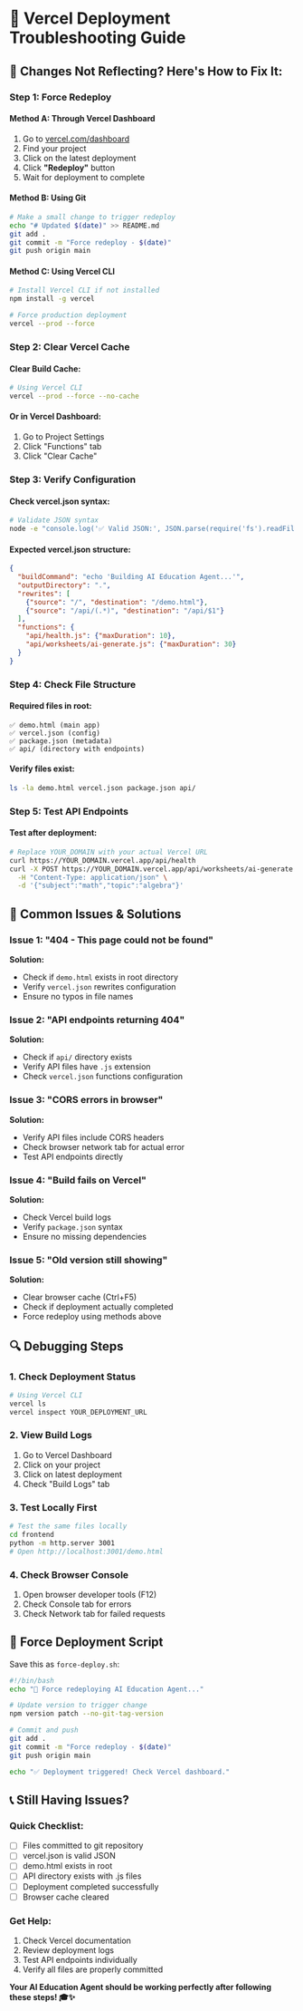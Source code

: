 # 🔧 Vercel Deployment Troubleshooting Guide

## 🚨 **Changes Not Reflecting? Here's How to Fix It:**

### **Step 1: Force Redeploy**

#### **Method A: Through Vercel Dashboard**
1. Go to [vercel.com/dashboard](https://vercel.com/dashboard)
2. Find your project
3. Click on the latest deployment
4. Click **"Redeploy"** button
5. Wait for deployment to complete

#### **Method B: Using Git**
```bash
# Make a small change to trigger redeploy
echo "# Updated $(date)" >> README.md
git add .
git commit -m "Force redeploy - $(date)"
git push origin main
```

#### **Method C: Using Vercel CLI**
```bash
# Install Vercel CLI if not installed
npm install -g vercel

# Force production deployment
vercel --prod --force
```

### **Step 2: Clear Vercel Cache**

#### **Clear Build Cache:**
```bash
# Using Vercel CLI
vercel --prod --force --no-cache
```

#### **Or in Vercel Dashboard:**
1. Go to Project Settings
2. Click "Functions" tab
3. Click "Clear Cache"

### **Step 3: Verify Configuration**

#### **Check vercel.json syntax:**
```bash
# Validate JSON syntax
node -e "console.log('✅ Valid JSON:', JSON.parse(require('fs').readFileSync('vercel.json', 'utf8')))"
```

#### **Expected vercel.json structure:**
```json
{
  "buildCommand": "echo 'Building AI Education Agent...'",
  "outputDirectory": ".",
  "rewrites": [
    {"source": "/", "destination": "/demo.html"},
    {"source": "/api/(.*)", "destination": "/api/$1"}
  ],
  "functions": {
    "api/health.js": {"maxDuration": 10},
    "api/worksheets/ai-generate.js": {"maxDuration": 30}
  }
}
```

### **Step 4: Check File Structure**

#### **Required files in root:**
```
✅ demo.html (main app)
✅ vercel.json (config)
✅ package.json (metadata)
✅ api/ (directory with endpoints)
```

#### **Verify files exist:**
```bash
ls -la demo.html vercel.json package.json api/
```

### **Step 5: Test API Endpoints**

#### **Test after deployment:**
```bash
# Replace YOUR_DOMAIN with your actual Vercel URL
curl https://YOUR_DOMAIN.vercel.app/api/health
curl -X POST https://YOUR_DOMAIN.vercel.app/api/worksheets/ai-generate \
  -H "Content-Type: application/json" \
  -d '{"subject":"math","topic":"algebra"}'
```

## 🐛 **Common Issues & Solutions**

### **Issue 1: "404 - This page could not be found"**
**Solution:**
- Check if `demo.html` exists in root directory
- Verify `vercel.json` rewrites configuration
- Ensure no typos in file names

### **Issue 2: "API endpoints returning 404"**
**Solution:**
- Check if `api/` directory exists
- Verify API files have `.js` extension
- Check `vercel.json` functions configuration

### **Issue 3: "CORS errors in browser"**
**Solution:**
- Verify API files include CORS headers
- Check browser network tab for actual error
- Test API endpoints directly

### **Issue 4: "Build fails on Vercel"**
**Solution:**
- Check Vercel build logs
- Verify `package.json` syntax
- Ensure no missing dependencies

### **Issue 5: "Old version still showing"**
**Solution:**
- Clear browser cache (Ctrl+F5)
- Check if deployment actually completed
- Force redeploy using methods above

## 🔍 **Debugging Steps**

### **1. Check Deployment Status**
```bash
# Using Vercel CLI
vercel ls
vercel inspect YOUR_DEPLOYMENT_URL
```

### **2. View Build Logs**
1. Go to Vercel Dashboard
2. Click on your project
3. Click on latest deployment
4. Check "Build Logs" tab

### **3. Test Locally First**
```bash
# Test the same files locally
cd frontend
python -m http.server 3001
# Open http://localhost:3001/demo.html
```

### **4. Check Browser Console**
1. Open browser developer tools (F12)
2. Check Console tab for errors
3. Check Network tab for failed requests

## 🚀 **Force Deployment Script**

Save this as `force-deploy.sh`:
```bash
#!/bin/bash
echo "🔄 Force redeploying AI Education Agent..."

# Update version to trigger change
npm version patch --no-git-tag-version

# Commit and push
git add .
git commit -m "Force redeploy - $(date)"
git push origin main

echo "✅ Deployment triggered! Check Vercel dashboard."
```

## 📞 **Still Having Issues?**

### **Quick Checklist:**
- [ ] Files committed to git repository
- [ ] vercel.json is valid JSON
- [ ] demo.html exists in root
- [ ] API directory exists with .js files
- [ ] Deployment completed successfully
- [ ] Browser cache cleared

### **Get Help:**
1. Check Vercel documentation
2. Review deployment logs
3. Test API endpoints individually
4. Verify all files are properly committed

**Your AI Education Agent should be working perfectly after following these steps! 🎓✨**
